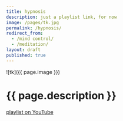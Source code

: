 ```yaml
---
title: hypnosis
description: just a playlist link, for now
image: /pages/tk.jpg
permalink: /hypnosis/
redirect_from:
  - /mind control/
  - /meditation/
layout: draft
published: true
---
```


![tk]({{ page.image }})

# {{ page.description }}

[playlist on YouTube](https://www.youtube.com/playlist?list=PLXtN19u-oGmtRTgtL2hkSYyMHTwTiSKM7)
